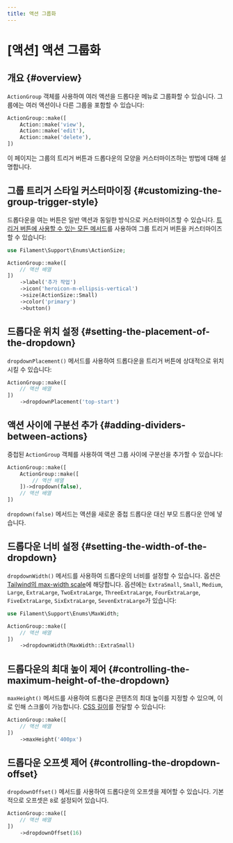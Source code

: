 ```yaml
---
title: 액션 그룹화
---
```

# [액션] 액션 그룹화

## 개요 {#overview}

`ActionGroup` 객체를 사용하여 여러 액션을 드롭다운 메뉴로 그룹화할 수 있습니다. 그룹에는 여러 액션이나 다른 그룹을 포함할 수 있습니다:

```php
ActionGroup::make([
    Action::make('view'),
    Action::make('edit'),
    Action::make('delete'),
])
```

<AutoScreenshot name="actions/group/simple" alt="액션 그룹" version="3.x" />

이 페이지는 그룹의 트리거 버튼과 드롭다운의 모양을 커스터마이즈하는 방법에 대해 설명합니다.

## 그룹 트리거 스타일 커스터마이징 {#customizing-the-group-trigger-style}

드롭다운을 여는 버튼은 일반 액션과 동일한 방식으로 커스터마이즈할 수 있습니다. [트리거 버튼에 사용할 수 있는 모든 메서드](trigger-button)를 사용하여 그룹 트리거 버튼을 커스터마이즈할 수 있습니다:

```php
use Filament\Support\Enums\ActionSize;

ActionGroup::make([
    // 액션 배열
])
    ->label('추가 작업')
    ->icon('heroicon-m-ellipsis-vertical')
    ->size(ActionSize::Small)
    ->color('primary')
    ->button()
```

<AutoScreenshot name="actions/group/customized" alt="커스텀 트리거 스타일의 액션 그룹" version="3.x" />

## 드롭다운 위치 설정 {#setting-the-placement-of-the-dropdown}

`dropdownPlacement()` 메서드를 사용하여 드롭다운을 트리거 버튼에 상대적으로 위치시킬 수 있습니다:

```php
ActionGroup::make([
    // 액션 배열
])
    ->dropdownPlacement('top-start')
```

<AutoScreenshot name="actions/group/placement" alt="상단 위치 스타일의 액션 그룹" version="3.x" />

## 액션 사이에 구분선 추가 {#adding-dividers-between-actions}

중첩된 `ActionGroup` 객체를 사용하여 액션 그룹 사이에 구분선을 추가할 수 있습니다:

```php
ActionGroup::make([
    ActionGroup::make([
        // 액션 배열
    ])->dropdown(false),
    // 액션 배열
])
```

`dropdown(false)` 메서드는 액션을 새로운 중첩 드롭다운 대신 부모 드롭다운 안에 넣습니다.

<AutoScreenshot name="actions/group/nested" alt="구분선이 있는 중첩 액션 그룹" version="3.x" />

## 드롭다운 너비 설정 {#setting-the-width-of-the-dropdown}

`dropdownWidth()` 메서드를 사용하여 드롭다운의 너비를 설정할 수 있습니다. 옵션은 [Tailwind의 max-width scale](https://tailwindcss.com/docs/max-width)에 해당합니다. 옵션에는 `ExtraSmall`, `Small`, `Medium`, `Large`, `ExtraLarge`, `TwoExtraLarge`, `ThreeExtraLarge`, `FourExtraLarge`, `FiveExtraLarge`, `SixExtraLarge`, `SevenExtraLarge`가 있습니다:

```php
use Filament\Support\Enums\MaxWidth;

ActionGroup::make([
    // 액션 배열
])
    ->dropdownWidth(MaxWidth::ExtraSmall)
```

## 드롭다운의 최대 높이 제어 {#controlling-the-maximum-height-of-the-dropdown}

`maxHeight()` 메서드를 사용하여 드롭다운 콘텐츠의 최대 높이를 지정할 수 있으며, 이로 인해 스크롤이 가능합니다. [CSS 길이](https://developer.mozilla.org/en-US/docs/Web/CSS/length)를 전달할 수 있습니다:

```php
ActionGroup::make([
    // 액션 배열
])
    ->maxHeight('400px')
```

## 드롭다운 오프셋 제어 {#controlling-the-dropdown-offset}

`dropdownOffset()` 메서드를 사용하여 드롭다운의 오프셋을 제어할 수 있습니다. 기본적으로 오프셋은 `8`로 설정되어 있습니다.

```php
ActionGroup::make([
    // 액션 배열
])
    ->dropdownOffset(16)
```
